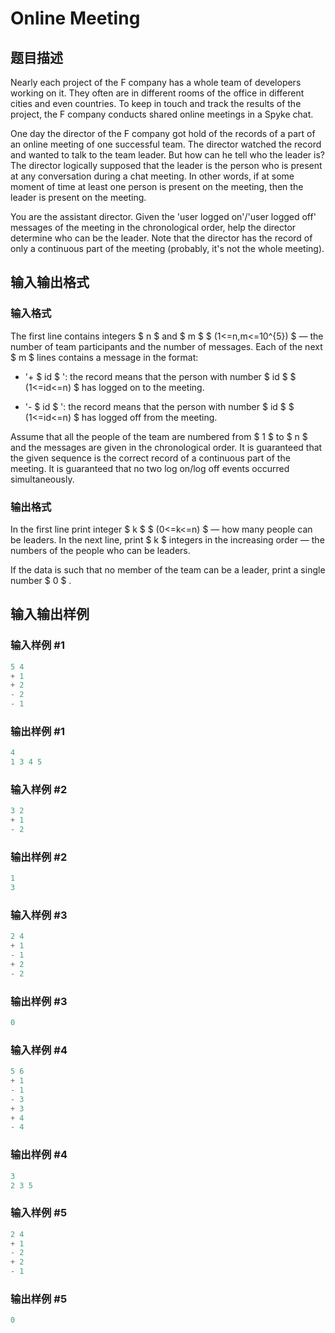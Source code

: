 # Online Meeting

## 题目描述

Nearly each project of the F company has a whole team of developers working on it. They often are in different rooms of the office in different cities and even countries. To keep in touch and track the results of the project, the F company conducts shared online meetings in a Spyke chat.

One day the director of the F company got hold of the records of a part of an online meeting of one successful team. The director watched the record and wanted to talk to the team leader. But how can he tell who the leader is? The director logically supposed that the leader is the person who is present at any conversation during a chat meeting. In other words, if at some moment of time at least one person is present on the meeting, then the leader is present on the meeting.

You are the assistant director. Given the 'user logged on'/'user logged off' messages of the meeting in the chronological order, help the director determine who can be the leader. Note that the director has the record of only a continuous part of the meeting (probably, it's not the whole meeting).

## 输入输出格式

### 输入格式

The first line contains integers $ n $ and $ m $ $ (1<=n,m<=10^{5}) $ — the number of team participants and the number of messages. Each of the next $ m $ lines contains a message in the format:

- '+ $ id $ ': the record means that the person with number $ id $ $ (1<=id<=n) $ has logged on to the meeting.

- '- $ id $ ': the record means that the person with number $ id $ $ (1<=id<=n) $ has logged off from the meeting.

Assume that all the people of the team are numbered from $ 1 $ to $ n $ and the messages are given in the chronological order. It is guaranteed that the given sequence is the correct record of a continuous part of the meeting. It is guaranteed that no two log on/log off events occurred simultaneously.

### 输出格式

In the first line print integer $ k $ $ (0<=k<=n) $ — how many people can be leaders. In the next line, print $ k $ integers in the increasing order — the numbers of the people who can be leaders.

If the data is such that no member of the team can be a leader, print a single number $ 0 $ .

## 输入输出样例

### 输入样例 #1

```cpp
5 4
+ 1
+ 2
- 2
- 1

```
### 输出样例 #1

```cpp
4
1 3 4 5 
```


### 输入样例 #2

```cpp
3 2
+ 1
- 2

```
### 输出样例 #2

```cpp
1
3 
```


### 输入样例 #3

```cpp
2 4
+ 1
- 1
+ 2
- 2

```
### 输出样例 #3

```cpp
0

```
### 输入样例 #4

```cpp
5 6
+ 1
- 1
- 3
+ 3
+ 4
- 4

```
### 输出样例 #4

```cpp
3
2 3 5 
```


### 输入样例 #5

```cpp
2 4
+ 1
- 2
+ 2
- 1

```
### 输出样例 #5

```cpp
0

```
